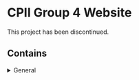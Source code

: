 # CPII Group 4 Website
This project has been discontinued.

## Contains

<details>
  <summary>General</summary>

### General

- 7 HTML Files
- Over 20 CSS Files
- Over 20 JavaScript Files
- Custom images
- Custom Videos
- Full detailed website on neurocognitive disorders
- Working contact page
- Video players
- Google maps embeds 
</details>
